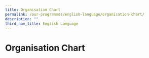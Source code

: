 ```yaml
---
title: Organisation Chart
permalink: /our-programmes/english-language/organisation-chart/
description: ""
third_nav_title: English Language
---
```

# **Organisation Chart**

